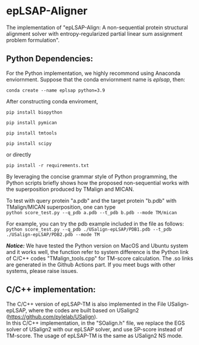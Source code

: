 # epLSAP-Aligner
The implementation of "epLSAP-Align: A non-sequential protein structural alignment solver with entropy-regularized partial linear sum assignment
problem formulation".     
            
## Python Dependencies:
For the Python implementation, we highly recommond using Anaconda enviornment. Suppose that the conda enviornment name is *eplsap*, then:

`conda create --name eplsap python=3.9`

After constructing conda enviroment, 

`pip install biopython`

`pip install pymican`

`pip install tmtools`

`pip install scipy`

or directly

`pip install -r requirements.txt`
            
By leveraging the concise grammar style of Python programming, the Python scripts briefly shows how the proposed non-sequential works with the superposition produced by TMalign and MICAN.     

To test with query protein "a.pdb" and the target protein "b.pdb" with TMalign/MICAN superposition, one can type   
`python score_test.py --q_pdb a.pdb --t_pdb b.pdb --mode TM/mican`

For example, you can try the pdb example included in the file as follows:
`python score_test.py --q_pdb ./USalign-epLSAP/PDB1.pdb --t_pdb ./USalign-epLSAP/PDB2.pdb --mode TM`

***Notice:***   We have tested the Python version on MacOS and Ubuntu system and it works well, the function refer to system difference is the Python link of C/C++ codes "TMalign_tools.cpp" for TM-score calculation. The .so links are generated in the Github Actions part. If you meet bugs with other systems, please raise issues. 

## C/C++ implementation:
The C/C++ version of epLSAP-TM is also implemented in the File USalign-epLSAP, where the codes are built based on USalign2 (https://github.com/pylelab/USalign).    
In this C/C++ implementation, in the "SOalign.h" file, we replace the EGS solver of USalign2 with our epLSAP solver, and use SP-score instead of TM-score. The usage of epLSAP-TM is the same as USalign2 NS mode.  

